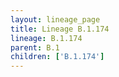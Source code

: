 ```yaml
---
layout: lineage_page
title: Lineage B.1.174
lineage: B.1.174
parent: B.1
children: ['B.1.174']
---
```

